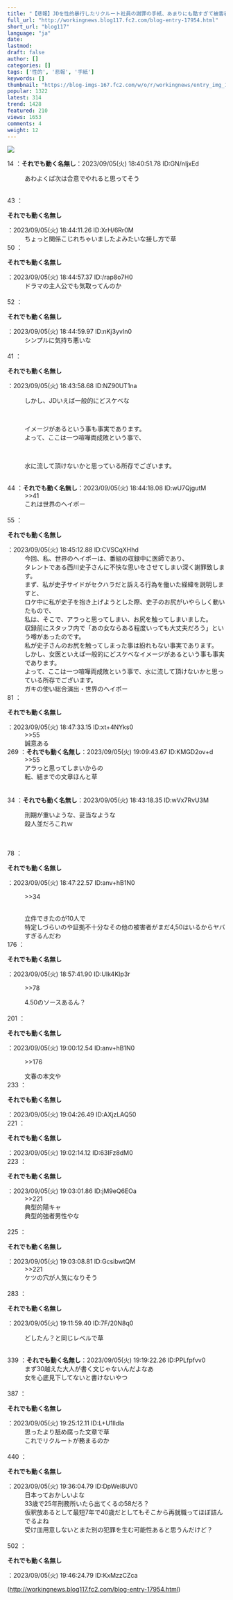 ```yaml
---
title: "【悲報】JDを性的暴行したリクルート社員の謝罪の手紙、あまりにも酷すぎて被害者がブチ切れる"
full_url: "http://workingnews.blog117.fc2.com/blog-entry-17954.html"
short_url: "blog117"
language: "ja"
date: 
lastmod: 
draft: false
author: []
categories: []
tags: ['性的', '悲報', '手紙']
keywords: []
thumbnail: "https://blog-imgs-167.fc2.com/w/o/r/workingnews/entry_img_17954.jpg"
popular: 1322
latest: 314
trend: 1428
featured: 210
views: 1653
comments: 4
weight: 12
---
```


![](https://blog-imgs-167.fc2.com/w/o/r/workingnews/entry_img_17954.jpg)

<dl class='thread'><dt>14 ：<b>それでも動く名無し</b>：2023/09/05(火) 18:40:51.78 ID:GN/nIjxEd <br></dt><dd><p>あわよくば次は合意でやれると思ってそう</p> <br></dd><dt>43 ：<p><b>それでも動く名無し</b></p>：2023/09/05(火) 18:44:11.26 ID:XrH/6Rr0M <br></dt><dd>ちょっと関係こじれちゃいましたよみたいな接し方で草 <br><dd> </dd></dd><dt>50 ：<p><b>それでも動く名無し</b></p>：2023/09/05(火) 18:44:57.37 ID:/rap8o7H0 <br></dt><dd>ドラマの主人公でも気取ってんのか <br><dd><br> </dd></dd><dt>52 ：<p><b>それでも動く名無し</b></p>：2023/09/05(火) 18:44:59.97 ID:nKj3yvIn0 <br></dt><dd>シンプルに気持ち悪いな <dd> <dd> <dd> <dd><br> </dd></dd></dd></dd></dd><dt>41 ：<p><b>それでも動く名無し</b></p>：2023/09/05(火) 18:43:58.68 ID:NZ90UT1na <br></dt><dd><p>しかし、JDいえば一般的にどスケベな</p> <br><dd><p>イメージがあるという事も事実であります。 <br>よって、ここは一つ喧嘩両成敗という事で、</p> <br><dd><p>水に流して頂けないかと思っている所存でございます。</p> <dd><br> </dd></dd></dd></dd><dt>44 ：<b>それでも動く名無し</b>：2023/09/05(火) 18:44:18.08 ID:wU7QjgutM <br></dt><dd>>>41 <br>これは世界のヘイポー <br><dd><br> </dd></dd><dt>55 ：<p><b>それでも動く名無し</b></p>：2023/09/05(火) 18:45:12.88 ID:CVSCqXHhd <br></dt><dd>今回、私、世界のヘイポーは、番組の収録中に医師であり、 <br><dd>タレントである西川史子さんに不快な思いをさせてしまい深く謝罪致します。 <br>まず、私が史子サイドがセクハラだと訴える行為を働いた経緯を説明しますと、 <br><dd>ロケ中に私が史子を抱き上げようとした際、史子のお尻がいやらしく動いたもので、 <br><dd>私は、そこで、アラっと思ってしまい、お尻を触ってしまいました。 <br>収録前にスタッフ内で「あの女ならある程度いっても大丈夫だろう」という噂があったのです。 <br>私が史子さんのお尻を触ってしまった事は紛れもない事実であります。 <br>しかし、女医といえば一般的にどスケベなイメージがあるという事も事実であります。 <br>よって、ここは一つ喧嘩両成敗という事で、水に流して頂けないかと思っている所存でございます。 <br> ガキの使い総合演出・世界のヘイポー <dd> </dd></dd></dd></dd></dd><dt>81 ：<p><b>それでも動く名無し</b></p>：2023/09/05(火) 18:47:33.15 ID:xt+4NYks0 <br></dt><dd>>>55 <br>誠意ある <br><dd> <dd> </dd></dd></dd><dt>269 ：<b>それでも動く名無し</b>：2023/09/05(火) 19:09:43.67 ID:KMGD2ov+d <br></dt><dd>>>55 <br>アラっと思ってしまいからの <br>転、結までの文章ほんと草 <br><dd><br> <dd><br> </dd></dd></dd><dt>34 ：<b>それでも動く名無し</b>：2023/09/05(火) 18:43:18.35 ID:wVx7RvU3M <br></dt><dd><p>刑期が重いような、妥当なような <br>殺人並だろこれｗ </p><br><dd><br> </dd></dd><dt>78 ：<p><b>それでも動く名無し</b></p>：2023/09/05(火) 18:47:22.57 ID:anv+hB1N0 <br></dt><dd><p>>>34</p> <br>立件できたのが10人で <br>特定しづらいのや証拠不十分なその他の被害者がまだ4,50はいるからヤバすぎるんだわ <dd> <dd> </dd></dd></dd><dt>176 ：<p><b>それでも動く名無し</b></p>：2023/09/05(火) 18:57:41.90 ID:UIk4KIp3r <br></dt><dd><p>>>78 <br></p>4.50のソースあるん？ <br><dd><br> </dd></dd><dt>201 ：<p><b>それでも動く名無し</b></p>：2023/09/05(火) 19:00:12.54 ID:anv+hB1N0 <br></dt><dd><p>>>176 <br></p>文春の本文や <dd> <dd> </dd></dd></dd><dt>233 ：<p><b>それでも動く名無し</b></p>：2023/09/05(火) 19:04:26.49 ID:AXjzLAQ50 <br></dt><dt>221 ：<p><b>それでも動く名無し</b></p>：2023/09/05(火) 19:02:14.12 ID:63IFz8dM0 <br></dt><dt>223 ：<p><b>それでも動く名無し</b></p>：2023/09/05(火) 19:03:01.86 ID:jM9eQ6EOa <br></dt><dd>>>221 <br>典型的陽キャ <br>典型的強者男性やな <br><dd><br> </dd></dd><dt>225 ：<p><b>それでも動く名無し</b></p>：2023/09/05(火) 19:03:08.81 ID:GcsibwtQM <br></dt><dd>>>221 <br>ケツの穴が人気になりそう <br><dd><br> </dd></dd><dt>283 ：<p><b>それでも動く名無し</b></p>：2023/09/05(火) 19:11:59.40 ID:7F/20N8q0 <br></dt><dd><p>どしたん？と同じレベルで草 <br></p><br><dd> </dd></dd><dt>339 ：<b>それでも動く名無し</b>：2023/09/05(火) 19:19:22.26 ID:PPLfpfvv0 <br></dt><dd>まず30越えた大人が書く文じゃないんだよなあ <br>女を心底見下してないと書けないやつ <br><dd><br> </dd></dd><dt>387 ：<p><b>それでも動く名無し</b></p>：2023/09/05(火) 19:25:12.11 ID:L+U1lldla <br></dt><dd>思ったより舐め腐った文章で草 <br>これでリクルートが務まるのか <br><dd><br> </dd></dd><dt>440 ：<p><b>それでも動く名無し</b></p>：2023/09/05(火) 19:36:04.79 ID:DpWel8UV0 <br></dt><dd>日本っておかしいよな <br>33歳で25年刑務所いたら出てくるの58だろ？ <br>仮釈放あるとして最短7年で40歳だとしてもそこから再就職ってほぼ詰んでるよね <br>受け皿用意しないとまた別の犯罪を生む可能性あると思うんだけど？ <br><dd><br> </dd></dd><dt>502 ：<p><b>それでも動く名無し</b></p>：2023/09/05(火) 19:46:24.79 ID:KxMzzCZca <br></dt></dl> 

(http://workingnews.blog117.fc2.com/blog-entry-17954.html)

